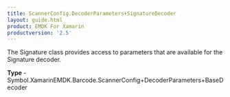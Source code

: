 ```yaml
---
title: ScannerConfig.DecoderParameters+SignatureDecoder
layout: guide.html
product: EMDK For Xamarin 
productversion: '2.5' 
---
```

The Signature class provides access to parameters that are available for the Signature decoder.

**Type** - Symbol.XamarinEMDK.Barcode.ScannerConfig+DecoderParameters+BaseDecoder

